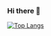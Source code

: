 ### Hi there 👋
[![Top Langs](https://github-readme-stats.vercel.app/api/top-langs/?username=btjacobson)](https://github.com/btjacobson/github-readme-stats)

<!--
**btjacobson/btjacobson** is a ✨ _special_ ✨ repository because its `README.md` (this file) appears on your GitHub profile.

Here are some ideas to get you started:

- 🔭 I’m currently working on ...
- 🌱 I’m currently learning ...
- 👯 I’m looking to collaborate on ...
- 🤔 I’m looking for help with ...
- 💬 Ask me about ...
- 📫 How to reach me: ...
- 😄 Pronouns: ...
- ⚡ Fun fact: ...
-->
